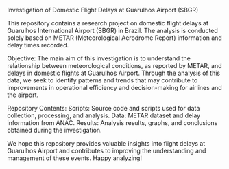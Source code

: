 Investigation of Domestic Flight Delays at Guarulhos Airport (SBGR)

This repository contains a research project on domestic flight delays at Guarulhos International Airport (SBGR) in Brazil. The analysis is conducted solely based on METAR (Meteorological Aerodrome Report) information and delay times recorded.

Objective:
The main aim of this investigation is to understand the relationship between meteorological conditions, as reported by METAR, and delays in domestic flights at Guarulhos Airport. Through the analysis of this data, we seek to identify patterns and trends that may contribute to improvements in operational efficiency and decision-making for airlines and the airport.

Repository Contents:
Scripts: Source code and scripts used for data collection, processing, and analysis.
Data: METAR dataset and delay information from ANAC.
Results: Analysis results, graphs, and conclusions obtained during the investigation.

We hope this repository provides valuable insights into flight delays at Guarulhos Airport and contributes to improving the understanding and management of these events. Happy analyzing!
